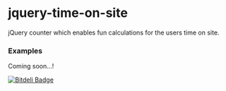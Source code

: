 # jquery-time-on-site

jQuery counter which enables fun calculations for the users time on site.

### Examples

Coming soon...!


[![Bitdeli Badge](https://d2weczhvl823v0.cloudfront.net/Matt-Webb/jquery-time-on-site/trend.png)](https://bitdeli.com/free "Bitdeli Badge")

